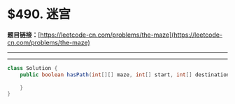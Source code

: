 # $490. 迷宫

**题目链接：**[https://leetcode-cn.com/problems/the-maze](https://leetcode-cn.com/problems/the-maze)

---

<Cards card="leetcode_490_the-maze"></Cards>

---

```java
class Solution {
    public boolean hasPath(int[][] maze, int[] start, int[] destination) {
        
    }
}
```
